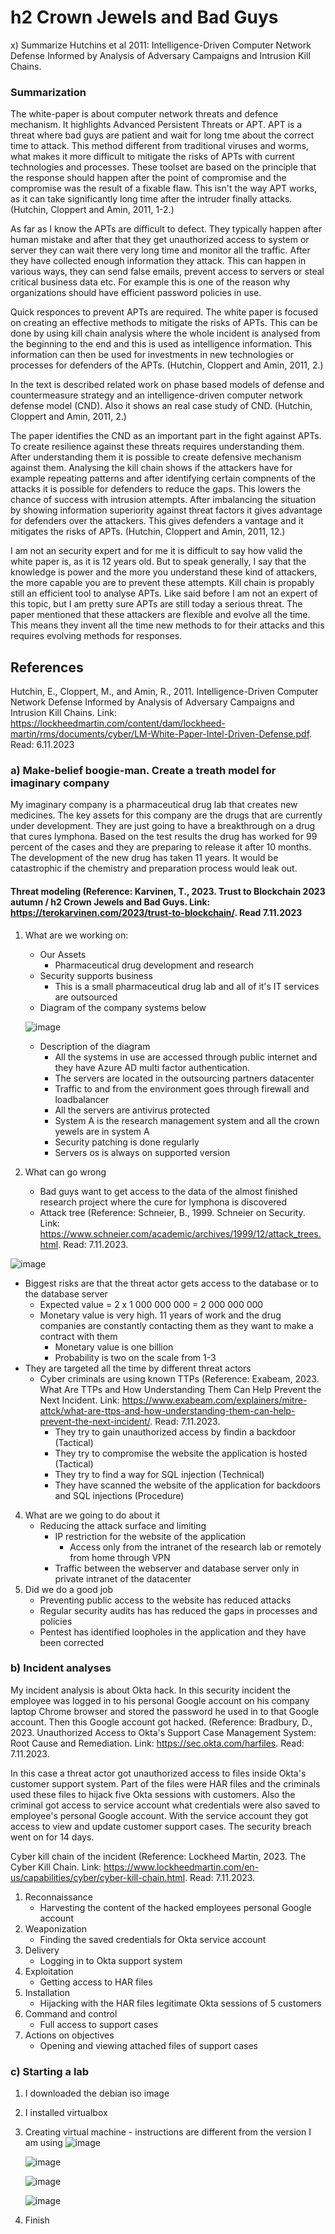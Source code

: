  # h2 Crown Jewels and Bad Guys

x) Summarize Hutchins et al 2011: Intelligence-Driven Computer Network Defense Informed by Analysis of Adversary Campaigns and Intrusion Kill Chains.

### Summarization

The white-paper is about computer network threats and defence mechanism. It highlights Advanced Persistent Threats or APT. APT is a threat where bad guys are patient and wait for long tme about the correct time to attack. This method different from traditional viruses and worms, what makes it more difficult to mitigate the risks of APTs with current technologies and processes. These toolset are based on the principle that the response should happen after the point of compromise and the compromise was the result of a fixable flaw. This isn't the way APT works, as it can take significantly long time after the intruder finally attacks. (Hutchin, Cloppert and Amin, 2011, 1-2.)

As far as I know the APTs are difficult to defect. They typically happen after human mistake and after that they get unauthorized access to system or server they can wait there very long time and monitor all the traffic. After they have collected enough information they attack. This can happen in various ways, they can send false emails, prevent access to servers or steal critical business data etc. For example this is one of the reason why organizations should have efficient password policies in use. 

Quick responces to prevent APTs are required. The white paper is focused on creating an effective methods to mitigate the risks of APTs. This can be done by using kill chain analysis where the whole incident is analysed from the beginning to the end and this is used as intelligence information. This information can then be used for investments in new technologies or processes for defenders of the APTs. (Hutchin, Cloppert and Amin, 2011, 2.)

In the text is described related work on phase based models of defense and countermeasure strategy and an intelligence-driven computer network defense model (CND). Also it shows an  real case study of CND. (Hutchin, Cloppert and Amin, 2011, 2.)

The paper identifies the CND as an important part in the fight against APTs. To create resilience against these threats requires understanding them. After understanding them it is possible to create defensive mechanism against them. Analysing the kill chain shows if the attackers have for example repeating patterns and after identifying certain compnents of the attacks it is possible for defenders to reduce the gaps. This lowers the chance of success with intrusion attempts. After imbalancing the situation by showing information superiority against threat factors it gives advantage for defenders over the attackers. This gives defenders a vantage and it mitigates the risks of APTs. (Hutchin, Cloppert and Amin, 2011, 12.)

I am not an security expert and for me it is difficult to say how valid the white paper is, as it is 12 years old. But to speak generally, I say that the knowledge is power and the more you understand these kind of attackers, the more capable you are to prevent these attempts. Kill chain is propably still an efficient tool to analyse APTs. Like said before I am not an expert of this topic, but I am pretty sure APTs are still today a serious threat. The paper mentioned that these attackers are flexible and evolve all the time. This means they invent all the time new methods to for their attacks and this requires evolving methods for responses.  

## References

Hutchin, E., Cloppert, M., and Amin, R., 2011. Intelligence-Driven Computer Network Defense Informed by Analysis of Adversary Campaigns and Intrusion Kill Chains. Link: https://lockheedmartin.com/content/dam/lockheed-martin/rms/documents/cyber/LM-White-Paper-Intel-Driven-Defense.pdf. Read: 6.11.2023

### a) Make-belief boogie-man. Create a treath model for imaginary company

My imaginary company is a pharmaceutical drug lab that creates new medicines. The key assets for this company are the drugs that are currently under development. They are just going to have a breakthrough on a drug that cures lymphona. Based on the test results the drug has worked for 99 percent of the cases and they are preparing to release it after 10 months. The development of the new drug has taken 11 years. It would be catastrophic if the chemistry and preparation process would leak out.

#### Threat modeling (Reference: Karvinen, T., 2023. Trust to Blockchain 2023 autumn / h2 Crown Jewels and Bad Guys. Link: https://terokarvinen.com/2023/trust-to-blockchain/. Read 7.11.2023

1) What are we working on:
   - Our Assets
      + Pharmaceutical drug development and research
   -  Security supports business
      + This is a small pharmaceutical drug lab and all of it's IT services are outsourced
   - Diagram of the company systems below
     
   ![image](https://github.com/a1600795/Trust2BlockChain/assets/149095048/72a0429d-ffc1-425a-8c25-c1937a024c5b)

   - Description of the diagram
     + All the systems in use are accessed through public internet and they have Azure AD multi factor authentication.
     + The servers are located in the outsourcing partners datacenter
     + Traffic to and from the environment goes through firewall and loadbalancer
     + All the servers are antivirus protected
     + System A is the research management system and all the crown yewels are in system A
     + Security patching is done regularly
     + Servers os is always on supported version

2) What can go wrong
   - Bad guys want to get access to the data of the almost finished research project where the cure for lymphona is discovered
   - Attack tree (Reference: Schneier, B., 1999. Schneier on Security. Link: https://www.schneier.com/academic/archives/1999/12/attack_trees.html. Read: 7.11.2023.

![image](https://github.com/a1600795/Trust2BlockChain/assets/149095048/edb7beca-8e0c-4ea0-85b3-66e476c2431d)

   - Biggest risks are that the threat actor gets access to the database or to the database server
      + Expected value = 2 x 1 000 000 000 = 2 000 000 000
      + Monetary value is very high. 11 years of work and the drug companies are constantly contacting them as they want to make a contract with them
          - Monetary value is one billion
          - Probability is two on the scale from 1-3
   - They are targeted all the time by different threat actors
      + Cyber criminals are using known TTPs (Reference: Exabeam, 2023. What Are TTPs and How Understanding Them Can Help Prevent the Next Incident. Link: https://www.exabeam.com/explainers/mitre-attck/what-are-ttps-and-how-understanding-them-can-help-prevent-the-next-incident/. Read: 7.11.2023.
         - They try to gain unauthorized access by findin a backdoor (Tactical)
         - They try to compromise the website the application is hosted (Tactical)
         - They try to find a way for SQL injection (Technical)
         - They have scanned the website of the application for backdoors and SQL injections (Procedure)
   4) What are we going to do about it
      + Reducing the attack surface and limiting
         - IP restriction for the website of the application
            + Access only from the intranet of the research lab or remotely from home through VPN
         - Traffic between the webserver and database server only in private intranet of the datacenter
   5) Did we do a good job
      + Preventing public access to the website has reduced attacks
      + Regular security audits has has reduced the gaps in processes and policies
      + Pentest has identified loopholes in the application and they have been corrected

### b) Incident analyses

My incident analysis is about Okta hack. In this security incident the employee was logged in to his personal Google account on his company laptop Chrome browser and stored the password he used in to that Google account. Then this Google account got hacked. (Reference: Bradbury, D., 2023. Unauthorized Access to Okta's Support Case Management System: Root Cause and Remediation. Link: https://sec.okta.com/harfiles. Read: 7.11.2023.

In this case a threat actor got unauthorized access to files inside Okta's customer support system. Part of the files were HAR files and the criminals used these files to hijack five Okta sessions with customers. Also the criminal got access to service account what credentials were also saved to employee's personal Google account. With the service account they got access to view and update customer support cases. The security breach went on for 14 days.

Cyber kill chain of the incident (Reference: Lockheed Martin, 2023. The Cyber Kill Chain. Link: https://www.lockheedmartin.com/en-us/capabilities/cyber/cyber-kill-chain.html. Read: 7.11.2023.

1. Reconnaissance
   - Harvesting the content of the hacked employees personal Google account
2. Weaponization
   - Finding the saved credentials for Okta service account
3. Delivery
   - Logging in to Okta support system
4. Exploitation
   - Getting access to HAR files
5. Installation
   - Hijacking with the HAR files legitimate Okta sessions of 5 customers
6. Command and control
   - Full access to support cases
7. Actions on objectives
   -  Opening and viewing attached files of support cases

### c) Starting a lab

1. I downloaded the debian iso image
2. I installed virtualbox
3. Creating virtual machine - instructions are different from the version I am using
   ![image](https://github.com/a1600795/Trust2BlockChain/assets/149095048/5c5fbbe9-3a13-49d1-99ec-ca494185d569)

   ![image](https://github.com/a1600795/Trust2BlockChain/assets/149095048/2da28aad-a7b9-4524-974f-7463fe77dd48)

   ![image](https://github.com/a1600795/Trust2BlockChain/assets/149095048/98c64eec-fc4a-4d1c-ac3d-44630555e942)

   ![image](https://github.com/a1600795/Trust2BlockChain/assets/149095048/e57bb9ee-66bc-4e34-b7d1-52e36c2bf6e6)
4. Finish



